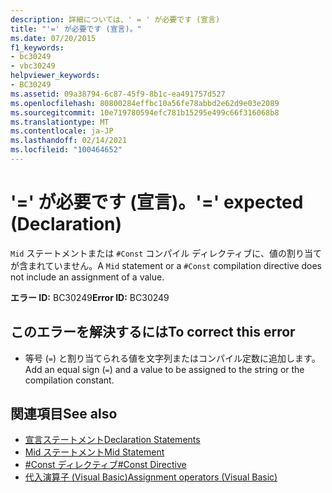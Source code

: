 ```yaml
---
description: 詳細については、' = ' が必要です (宣言)
title: "'=' が必要です (宣言)。"
ms.date: 07/20/2015
f1_keywords:
- bc30249
- vbc30249
helpviewer_keywords:
- BC30249
ms.assetid: 09a38794-6c87-45f9-8b1c-ea491757d527
ms.openlocfilehash: 80800284effbc10a56fe78abbd2e62d9e03e2089
ms.sourcegitcommit: 10e719780594efc781b15295e499c66f316068b8
ms.translationtype: MT
ms.contentlocale: ja-JP
ms.lasthandoff: 02/14/2021
ms.locfileid: "100464652"
---
```

# <a name="-expected-declaration"></a><span data-ttu-id="77381-103">'=' が必要です (宣言)。</span><span class="sxs-lookup"><span data-stu-id="77381-103">'=' expected (Declaration)</span></span>

<span data-ttu-id="77381-104">`Mid` ステートメントまたは `#Const` コンパイル ディレクティブに、値の割り当てが含まれていません。</span><span class="sxs-lookup"><span data-stu-id="77381-104">A `Mid` statement or a `#Const` compilation directive does not include an assignment of a value.</span></span>  
  
 <span data-ttu-id="77381-105">**エラー ID:** BC30249</span><span class="sxs-lookup"><span data-stu-id="77381-105">**Error ID:** BC30249</span></span>  
  
## <a name="to-correct-this-error"></a><span data-ttu-id="77381-106">このエラーを解決するには</span><span class="sxs-lookup"><span data-stu-id="77381-106">To correct this error</span></span>  
  
- <span data-ttu-id="77381-107">等号 (`=`) と割り当てられる値を文字列またはコンパイル定数に追加します。</span><span class="sxs-lookup"><span data-stu-id="77381-107">Add an equal sign (`=`) and a value to be assigned to the string or the compilation constant.</span></span>  
  
## <a name="see-also"></a><span data-ttu-id="77381-108">関連項目</span><span class="sxs-lookup"><span data-stu-id="77381-108">See also</span></span>

- [<span data-ttu-id="77381-109">宣言ステートメント</span><span class="sxs-lookup"><span data-stu-id="77381-109">Declaration Statements</span></span>](../programming-guide/language-features/statements.md#declaration-statements)
- [<span data-ttu-id="77381-110">Mid ステートメント</span><span class="sxs-lookup"><span data-stu-id="77381-110">Mid Statement</span></span>](../language-reference/statements/mid-statement.md)
- [<span data-ttu-id="77381-111">#Const ディレクティブ</span><span class="sxs-lookup"><span data-stu-id="77381-111">#Const Directive</span></span>](../language-reference/directives/const-directive.md)
- [<span data-ttu-id="77381-112">代入演算子 (Visual Basic)</span><span class="sxs-lookup"><span data-stu-id="77381-112">Assignment operators (Visual Basic)</span></span>](../language-reference/operators/assignment-operators.md)
